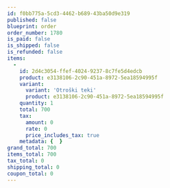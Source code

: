 ```yaml
---
id: f0bb775a-5cd3-4462-b689-43ba50d9e319
published: false
blueprint: order
order_number: 1780
is_paid: false
is_shipped: false
is_refunded: false
items:
  -
    id: 2d4c3054-ffef-4024-9237-8c7fe5d4edcb
    product: e3138106-2c90-451a-8972-5ea18594995f
    variant:
      variant: 'Otroški teki'
      product: e3138106-2c90-451a-8972-5ea18594995f
    quantity: 1
    total: 700
    tax:
      amount: 0
      rate: 0
      price_includes_tax: true
    metadata: {  }
grand_total: 700
items_total: 700
tax_total: 0
shipping_total: 0
coupon_total: 0
---
```

